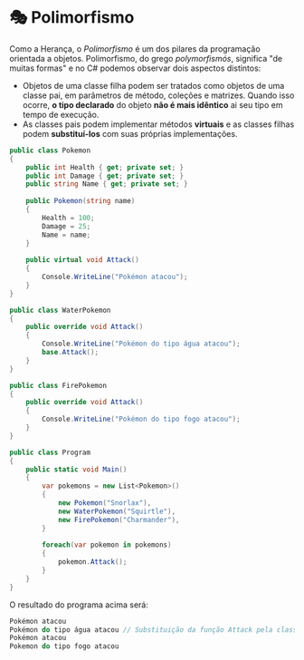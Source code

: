 # 🎭 Polimorfismo
Como a Herança, o *Polimorfismo* é um dos pilares da programação orientada a objetos. Polimorfismo, do grego *polymorfismós*, significa "de muitas formas" e no C# podemos observar dois aspectos distintos:
* Objetos de uma classe filha podem ser tratados como objetos de uma classe pai, em parâmetros de método, coleções e matrizes. Quando isso ocorre, **o tipo declarado** do objeto **não é mais idêntico** ai seu tipo em tempo de execução.
* As classes pais podem implementar métodos **virtuais** e as classes filhas podem **substituí-los** com suas próprias implementações.

```C#
public class Pokemon
{
    public int Health { get; private set; }
    public int Damage { get; private set; }
    public string Name { get; private set; }
    
    public Pokemon(string name)
    {
        Health = 100;
        Damage = 25;
        Name = name;
    }
    
    public virtual void Attack()
    {
        Console.WriteLine("Pokémon atacou");
    }
}

public class WaterPokemon
{
    public override void Attack()
    {
        Console.WriteLine("Pokémon do tipo água atacou");
        base.Attack();
    }
}

public class FirePokemon
{
    public override void Attack()
    {
        Console.WriteLine("Pokémon do tipo fogo atacou");
    }
}

public class Program
{
    public static void Main()
    {
        var pokemons = new List<Pokemon>()
        {
            new Pokemon("Snorlax"),
            new WaterPokemon("Squirtle"),
            new FirePokemon("Charmander"),
        }
        
        foreach(var pokemon in pokemons)
        {
            pokemon.Attack();
        }
    }
}
```

O resultado do programa acima será:
```C#
Pokémon atacou
Pokémon do tipo água atacou // Substituição da função Attack pela classe filha
Pokémon atacou 
Pokemon do tipo fogo atacou
```